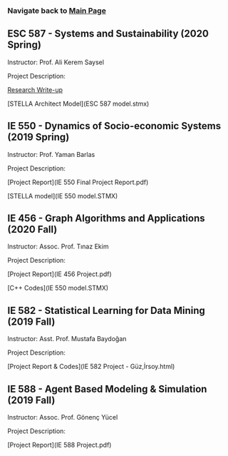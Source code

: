 
###         Navigate back to [Main Page](https://sanserguz.github.io/main/)
  
  
  
## ESC 587 - Systems and Sustainability (2020 Spring)
Instructor: Prof. Ali Kerem Saysel

Project Description:

  [Research Write-up](ESC_587_Project.pdf)

  [STELLA Architect Model](ESC 587 model.stmx)

## IE 550 - Dynamics of Socio-economic Systems (2019 Spring)
Instructor: Prof. Yaman Barlas

Project Description:

  [Project Report](IE 550 Final Project Report.pdf)

  [STELLA model](IE 550 model.STMX)
  
## IE 456 - Graph Algorithms and Applications (2020 Fall)
Instructor: Assoc. Prof. Tınaz Ekim

Project Description:

  [Project Report](IE 456 Project.pdf)

  [C++ Codes](IE 550 model.STMX)

## IE 582 - Statistical Learning for Data Mining (2019 Fall)
Instructor: Asst. Prof. Mustafa Baydoğan

Project Description:


  [Project Report & Codes](IE 582 Project - Güz,İrsoy.html)
  
## IE 588 - Agent Based Modeling & Simulation (2019 Fall)
Instructor: Assoc. Prof. Gönenç Yücel

Project Description:

  [Project Report](IE 588 Project.pdf)
